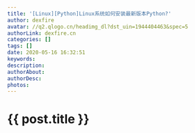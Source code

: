 ```yaml
---
title: '[Linux][Python]Linux系统如何安装最新版本Python?'
author: dexfire
avatar: //q2.qlogo.cn/headimg_dl?dst_uin=1944404463&spec=5
authorLink: dexfire.cn
categories: []
tags: []
date: 2020-05-16 16:32:51
keywords:
description:
authorAbout:
authorDesc:
photos:
---
```


# {{ post.title }}
